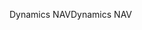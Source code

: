 <span data-ttu-id="48975-101">Dynamics NAV</span><span class="sxs-lookup"><span data-stu-id="48975-101">Dynamics NAV</span></span>